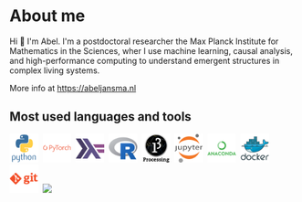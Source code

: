 <!-- AJnsm/AJnsm is a ✨ special ✨ repository because its `README.md` (this file) appears on your GitHub profile.
You can click the Preview link to take a look at your changes.
--->
# About me

Hi 👋 I'm Abel. I'm a postdoctoral researcher the Max Planck Institute for Mathematics in the Sciences, wher I use machine learning, causal analysis, and high-performance computing to understand emergent structures in complex living systems. 

More info at https://abeljansma.nl

## Most used languages and tools
<div>
  <img src="https://github.com/devicons/devicon/blob/master/icons/python/python-original-wordmark.svg"  height="50"/>&nbsp;
  <img src="https://github.com/devicons/devicon/blob/master/icons/pytorch/pytorch-plain-wordmark.svg"  height="50"/>&nbsp;
  <img src="https://github.com/devicons/devicon/blob/master/icons/haskell/haskell-original.svg"  height="50"/>&nbsp;
  <img src="https://github.com/devicons/devicon/blob/master/icons/r/r-original.svg"  height="50"/>&nbsp;
  <img src="https://github.com/devicons/devicon/blob/master/icons/processing/processing-original-wordmark.svg"  height="50"/>&nbsp;
  <img src="https://github.com/devicons/devicon/blob/master/icons/jupyter/jupyter-original-wordmark.svg"  height="50"/>&nbsp;
  <img src="https://github.com/devicons/devicon/blob/master/icons/anaconda/anaconda-original-wordmark.svg"  height="50"/>&nbsp;
  <img src="https://github.com/devicons/devicon/blob/master/icons/docker/docker-original-wordmark.svg"  height="50"/>&nbsp;
  <img src="https://github.com/devicons/devicon/blob/master/icons/git/git-plain-wordmark.svg"  height="50"/>&nbsp;
  <img src="https://www.nextflow.io/img/nextflow2014_no-bg.png" height="50"/>&nbsp;
</div>
